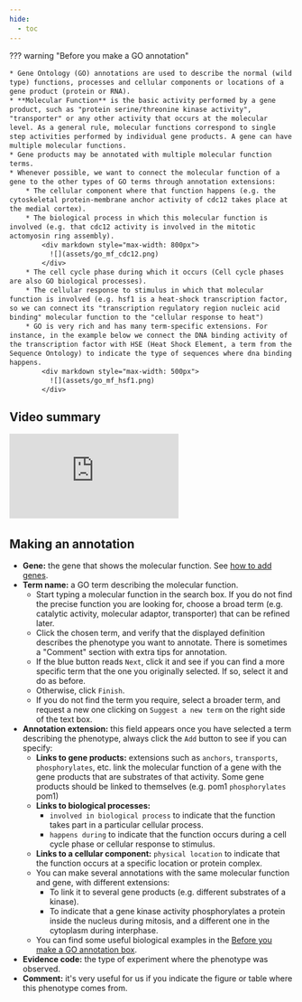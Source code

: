 ```yaml
---
hide:
  - toc
---
```


??? warning "Before you make a GO annotation"

    * Gene Ontology (GO) annotations are used to describe the normal (wild type) functions, processes and cellular components or locations of a gene product (protein or RNA).
    * **Molecular Function** is the basic activity performed by a gene product, such as "protein serine/threonine kinase activity", "transporter" or any other activity that occurs at the molecular level. As a general rule, molecular functions correspond to single step activities performed by individual gene products. A gene can have multiple molecular functions.
    * Gene products may be annotated with multiple molecular function terms.
    * Whenever possible, we want to connect the molecular function of a gene to the other types of GO terms through annotation extensions:
        * The cellular component where that function happens (e.g. the cytoskeletal protein-membrane anchor activity of cdc12 takes place at the medial cortex).
        * The biological process in which this molecular function is involved (e.g. that cdc12 activity is involved in the mitotic actomyosin ring assembly).
            <div markdown style="max-width: 800px">
              ![](assets/go_mf_cdc12.png)
            </div>
        * The cell cycle phase during which it occurs (Cell cycle phases are also GO biological processes).
        * The cellular response to stimulus in which that molecular function is involved (e.g. hsf1 is a heat-shock transcription factor, so we can connect its "transcription regulatory region nucleic acid binding" molecular function to the "cellular response to heat")
        * GO is very rich and has many term-specific extensions. For instance, in the example below we connect the DNA binding activity of the transcription factor with HSE (Heat Shock Element, a term from the Sequence Ontology) to indicate the type of sequences where dna binding happens.
            <div markdown style="max-width: 500px">
              ![](assets/go_mf_hsf1.png)
            </div>


## Video summary

<div class="video-sizer">
    <div class="video-wrapper">
    <iframe src="https://www.youtube.com/embed/KY7ev8IEG00" frameborder="0" allowfullscreen></iframe>
    </div>
</div>

## Making an annotation

* **Gene:** the gene that shows the molecular function. See [how to add genes](./genotype_management.md#adding-genes-info).
* **Term name:** a GO term describing the molecular function.
    * Start typing a molecular function in the search box. If you do not find the precise function you are looking for, choose a broad term (e.g. catalytic activity, molecular adaptor, transporter) that can be refined later.
    * Click the chosen term, and verify that the displayed definition describes the phenotype you want to annotate. There is sometimes a "Comment" section with extra tips for annotation.
    * If the blue button reads `Next`, click it and see if you can find a more specific term that the one you originally selected. If so, select it and do as before.
    * Otherwise, click `Finish`.
    * If you do not find the term you require, select a broader term, and request a new one clicking on `Suggest a new term` on the right side of the text box.
* **Annotation extension:** this field appears once you have selected a term describing the phenotype, always click the `Add` button to see if you can specify:
    * **Links to gene products:** extensions such as `anchors`, `transports`, `phosphorylates`, etc. link the molecular function of a gene with the gene products that are substrates of that activity. Some gene products should be linked to themselves (e.g. pom1 `phosphorylates` pom1)
    * **Links to biological processes:**
        * `involved in biological process` to indicate that the function takes part in a particular cellular process.
        * `happens during` to indicate that the function occurs during a cell cycle phase or cellular response to stimulus.
    * **Links to a cellular component:** `physical location` to indicate that the function occurs at a specific location or protein complex.
    * You can make several annotations with the same molecular function and gene, with different extensions:
        * To link it to several gene products (e.g. different substrates of a kinase).
        * To indicate that a gene kinase activity  phosphorylates a protein inside the nucleus during mitosis, and a different one in the cytoplasm during interphase.
    * You can find some useful biological examples in the [Before you make a GO annotation box](#).
* **Evidence code:** the type of experiment where the phenotype was observed.
* **Comment:** it's very useful for us if you indicate the figure or table where this phenotype comes from.
